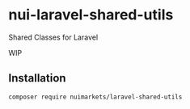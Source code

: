 # nui-laravel-shared-utils

Shared Classes for Laravel

WIP


## Installation

```
composer require nuimarkets/laravel-shared-utils
```

